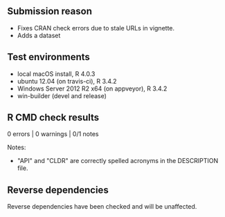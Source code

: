 ## Submission reason

* Fixes CRAN check errors due to stale URLs in vignette.
* Adds a dataset

## Test environments

* local macOS install, R 4.0.3
* ubuntu 12.04 (on travis-ci), R 3.4.2
* Windows Server 2012 R2 x64 (on appveyor), R 3.4.2
* win-builder (devel and release)

## R CMD check results

0 errors | 0 warnings | 0/1 notes

Notes:
* "API" and "CLDR" are correctly spelled acronyms in the DESCRIPTION file.

## Reverse dependencies

Reverse dependencies have been checked and will be unaffected.
